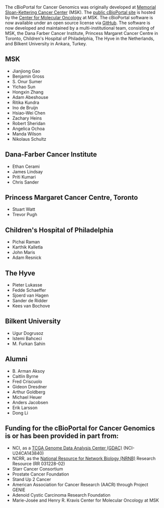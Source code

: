 The cBioPortal for Cancer Genomics was originally developed at [Memorial Sloan-Kettering Cancer Center](http://www.mskcc.org/) (MSK). The [public cBioPortal site](http://cbioportal.org) is hosted by the [Center for Molecular Oncology](http://www.mskcc.org/research/molecular-oncology) at MSK. The cBioPortal software is now available under an open source license via [GitHub](https://github.com/cBioPortal/cbioportal/). The software is now developed and maintained by a multi-institutional team, consisting of MSK, the Dana Farber Cancer Institute, Princess Margaret Cancer Centre in Toronto, Children's Hospital of Philadelphia, The Hyve in the Netherlands, and Bilkent University in Ankara, Turkey.

## MSK
* Jianjiong Gao
* Benjamin Gross
* S. Onur Sumer
* Yichao Sun
* Hongxin Zhang
* Adam Abeshouse
* Ritika Kundra
* Ino de Bruijn
* Hsiao-Wei Chen
* Zachary Heins
* Robert Sheridan
* Angelica Ochoa
* Manda Wilson
* Nikolaus Schultz

## Dana-Farber Cancer Institute
* Ethan Cerami
* James Lindsay
* Priti Kumari
* Chris Sander

## Princess Margaret Cancer Centre, Toronto
* Stuart Watt
* Trevor Pugh

## Children's Hospital of Philadelphia
* Pichai Raman
* Karthik Kalletla
* John Maris
* Adam Resnick

## The Hyve
* Pieter Lukasse
* Fedde Schaeffer
* Sjoerd van Hagen
* Sander de Ridder
* Kees van Bochove

## Bilkent University
* Ugur Dogrusoz
* Istemi Bahceci
* M. Furkan Sahin

## Alumni
* B. Arman Aksoy
* Caitlin Byrne
* Fred Criscuolo
* Gideon Dresdner
* Arthur Goldberg
* Michael Heuer
* Anders Jacobsen
* Erik Larsson
* Dong Li

## Funding for the cBioPortal for Cancer Genomics is or has been provided in part from:

* NCI, as a [TCGA Genome Data Analysis Center (GDAC)](http://tcga.cancer.gov/wwd/program/research_network/gdac.asp) (NCI-U24CA143840)
* NCRR, as the [National Resource for Network Biology (NRNB)](http://nrnb.org/) Research Resource (RR 031228-02)
* Starr Cancer Consortium
* Prostate Cancer Foundation
* Stand Up 2 Cancer
* American Association for Cancer Research (AACR) through Project GENIE
* Adenoid Cystic Carcinoma Research Foundation
* Marie-Jos&eacute;e and Henry R. Kravis Center for Molecular Oncology at MSK
